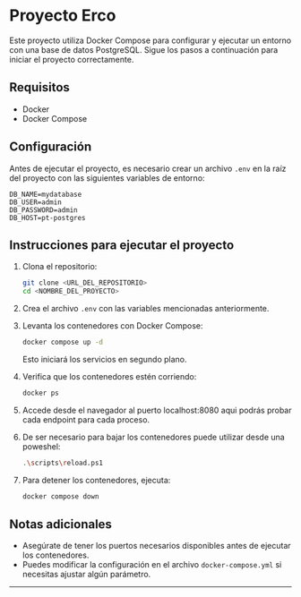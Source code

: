 # Proyecto Erco

Este proyecto utiliza Docker Compose para configurar y ejecutar un entorno con una base de datos PostgreSQL. Sigue los pasos a continuación para iniciar el proyecto correctamente.

## Requisitos
- Docker
- Docker Compose

## Configuración
Antes de ejecutar el proyecto, es necesario crear un archivo `.env` en la raíz del proyecto con las siguientes variables de entorno:

```env
DB_NAME=mydatabase
DB_USER=admin
DB_PASSWORD=admin
DB_HOST=pt-postgres
```

## Instrucciones para ejecutar el proyecto

1. Clona el repositorio:
   ```sh
   git clone <URL_DEL_REPOSITORIO>
   cd <NOMBRE_DEL_PROYECTO>
   ```

2. Crea el archivo `.env` con las variables mencionadas anteriormente.

3. Levanta los contenedores con Docker Compose:
   ```sh
   docker compose up -d
   ```
   Esto iniciará los servicios en segundo plano.

4. Verifica que los contenedores estén corriendo:
   ```sh
   docker ps
   ```
5. Accede desde el navegador al puerto localhost:8080 aqui podrás probar cada endpoint para cada proceso.

6. De ser necesario para bajar los contenedores puede utilizar desde una poweshel:
    ```sh
   .\scripts\reload.ps1
   ```

7. Para detener los contenedores, ejecuta:
   ```sh
   docker compose down
   ```

## Notas adicionales
- Asegúrate de tener los puertos necesarios disponibles antes de ejecutar los contenedores.
- Puedes modificar la configuración en el archivo `docker-compose.yml` si necesitas ajustar algún parámetro.

---


